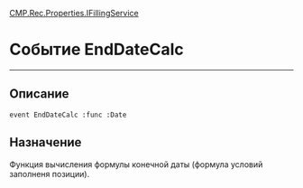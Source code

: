 ﻿---
Link: CMP.Rec.Properties.IFillingService.@EndDateCalc
---

<!---  Навигация
[Имя проекта](#) :
-->
[CMP.Rec.Properties.IFillingService](Default)

# Событие EndDateCalc
---

## Описание

    event EndDateCalc :func :Date

<!--
## Аргументы{#Args}

### Аргумент1

Описание аргумента 1
-->

## Назначение

Функция вычисления формулы конечной даты (формула условий заполненя позиции).

<!--
## Пример

    EndDateCalc...
-->

